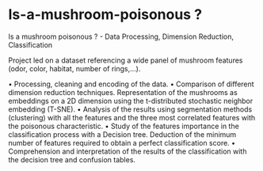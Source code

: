# Is-a-mushroom-poisonous ?

Is a mushroom poisonous ? - Data Processing, Dimension Reduction, Classification 

Project led on a dataset referencing a wide panel of mushroom features (odor, color, habitat, number of
rings,...).

• Processing, cleaning and encoding of the data.
• Comparison of different dimension reduction techniques. Representation of the mushrooms as
embeddings on a 2D dimension using the t-distributed stochastic neighbor embedding (T-SNE).
• Analysis of the results using segmentation methods (clustering) with all the features and the three
most correlated features with the poisonous characteristic.
• Study of the features importance in the classification process with a Decision tree. Deduction of
the minimum number of features required to obtain a perfect classification score.
• Comprehension and interpretation of the results of the classification with the decision tree and
confusion tables.
